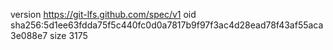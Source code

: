 version https://git-lfs.github.com/spec/v1
oid sha256:5d1ee63fdda75f5c440fc0d0a7817b9f97f3ac4d28ead78f43af55aca3e088e7
size 3175
